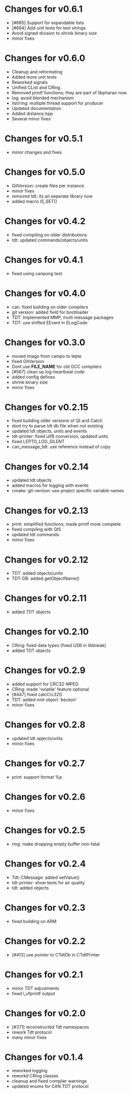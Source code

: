 # Changes for v0.6.1

* [#685] Support for expandable lists
* [#684] Add unit tests for text strings
* Avoid signed division to shrink binary size
* minor fixes

# Changes for v0.6.0

* Cleanup and reformating
* Added more unit tests
* Reworked signals
* Unified CList and CRing.
* Removed printf functions; they are part of libpharao now.
* log: avoid blended mechanism
* list/ring: multiple thread support for producer
* Updated documentation
* Added distance.hpp
* Several minor fixes

# Changes for v0.5.1

* minor changes and fixes

# Changes for v0.5.0

* GitVersion: create files per instance
* minor fixes
* removed tdt; its an seperate library now
* added macro IS_SET()

# Changes for v0.4.2

* fixed compiling on older distributions
* tdt: updated commands/objects/units

# Changes for v0.4.1

* fixed using canpong test

# Changes for v0.4.0

* can: fixed building on older compilers
* git version: added field for bootloader
* TDT: Implemented MMP, multi message packages
* TDT: use shifted EEvent in ELogCode

# Changes for v0.3.0

* moved imago from campo to lepto
* fixed GitVersion
* Dont use __FILE_NAME__ for old GCC compilers
* [#567] clean up log-heartbeat code
* added config defines
* shrink binary size
* minor fixes

# Changes for v0.2.15

* fixed building older versions of Qt and Catch
* dont try to parse tdt db file when not existing
* updated tdt objects, units and events
* tdt-printer: fixed utf8 conversion, updated units
* fixed LEPTO_LOG_SILENT
* can_message_tdt: use reference instead of copy

# Changes for v0.2.14

* updated tdt objects
* added macros for logging with events
* cmake: git-version: use project specific variable names

# Changes for v0.2.13

* print: simplified functions; made printf more complete
* fixed compiling with Qt5
* updated tdt commands
* minor fixes

# Changes for v0.2.12

* TDT: added objects/units
* TDT-DB: added getObjectName()

# Changes for v0.2.11

* added TDT objects

# Changes for v0.2.10

* CRing: fixed data types (fixed USB in libbiwak)
* added TDT objects

# Changes for v0.2.9

* added support for CRC32-MPEG
* CRing: made 'volatile' feature optional
* [#447] fixed calcCrc32()
* TDT: added nmt object 'beckon'
* minor fixes

# Changes for v0.2.8

* updated tdt opjects/units
* minor fixes

# Changes for v0.2.7

* print: support format %p

# Changes for v0.2.6

* minor fixes

# Changes for v0.2.5

* ring: make dropping empty buffer non-fatal

# Changes for v0.2.4

* Tdt::CMessage: added setValue()
* tdt-printer: show texts for air quality
* tdt: added objects

# Changes for v0.2.3

* fixed building on ARM

# Changes for v0.2.2

* [#413] use pointer to CTdtDb in CTdtPrinter

# Changes for v0.2.1

* minor TDT adjustments
* fixed l_vfprintf output

# Changes for v0.2.0

* [#371] reconstructed Tdt namespaces
* rework Tdt protocol
* many minor fixes

# Changes for v0.1.4

* reworked logging
* reworkd CRing classes
* cleanup and fixed compiler warnings
* updated enums for CAN TDT protocol

